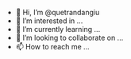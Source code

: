 - 👋 Hi, I’m @quetrandangiu
- 👀 I’m interested in ...
- 🌱 I’m currently learning ...
- 💞️ I’m looking to collaborate on ...
- 📫 How to reach me ...

<!---
quetrandangiu/quetrandangiu is a ✨ special ✨ repository because its `README.md` (this file) appears on your GitHub profile.
You can click the Preview link to take a look at your changes.
--->
